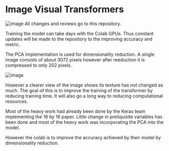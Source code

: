 # Image Visual Transformers

![image](https://user-images.githubusercontent.com/47692036/137953299-40c1507a-f55b-46d3-a864-e4943c4ade61.png)
All changes and reviews go to this repository.

Training the model can take days with the Colab GPUs. Thus constant updates will be made to the repository to the improving accuracy and metric.

The PCA Implementation is used for dimensionality reduction. A single image consists of about 3072 pixels however after reeduction it is compressed to only 202 pixels.

![image](https://user-images.githubusercontent.com/47692036/137953383-e118a7cc-9964-457a-8736-33715b07bec0.png)

However a clearer view of the image shows its texture has not changed as much. The goal of this is to improve the training of the transformer by reducing training time. It will also go a long way to reducing computational resources.

Most of the heavy work had already been done by the Keras team implementing the 16 by 16 paper. Little change in preliquisite variables has been done and most of the heavy work was incorporating the PCA into the model. 

However the colab is to improve the accuracy achieved by their model by dimensionality reduction.
